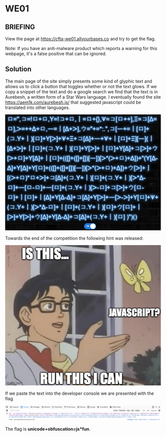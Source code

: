 # WE01
## BRIEFING
View the page at https://cfta-we01.allyourbases.co and try to get the flag.

Note: If you have an anti-malware product which reports a warning for this webpage, it's a false positive that can be ignored.

## Solution

The main page of the site simply presents some kind of glyphic text and allows us to click a button that toggles whether or not the text glows. If we copy a snippet of the text and do a google search we find that the text is in Aurebesh, a written form of a Star Wars language. I eventually found the site https://aem1k.com/aurebesh.js/ that suggested javascript could be translated into other languages.

![aurebesh](aurebesh.png)

Towards the end of the competition the following hint was released:

![hint](hint.png)

If we paste the text into the developer console we are presented with the flag

![console](console.PNG)

The flag is **unicode+obfuscation=js*fun**.


